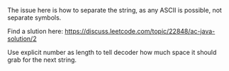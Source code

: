 
The issue here is how to separate the string, as any ASCII is possible, not separate symbols.   

Find a slution here: 
https://discuss.leetcode.com/topic/22848/ac-java-solution/2   

Use explicit number as length to tell decoder how much space it should grab for the next string.   

